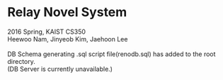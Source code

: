 # Relay Novel System
2016 Spring, KAIST CS350<br>
Heewoo Nam, Jinyeob Kim, Jaehoon Lee<br>
<br>
DB Schema generating .sql script file(renodb.sql) has added to the root directory.<br>
(DB Server is currently unavailable.)<br>